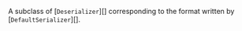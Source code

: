 <!--
added: v8.0.0
-->

A subclass of [`Deserializer`][] corresponding to the format written by
[`DefaultSerializer`][].
